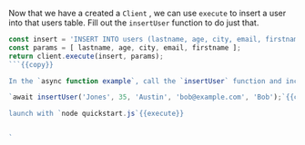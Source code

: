 Now that we have a created a `Client` , we can use `execute` to insert a user into that users table. Fill out the `insertUser` function to do just that.

```js
const insert = 'INSERT INTO users (lastname, age, city, email, firstname) VALUES (?,?,?,?,?)';
const params = [ lastname, age, city, email, firstname ];
return client.execute(insert, params);
```{{copy}}

In the `async function example`, call the `insertUser` function and include some user inputs.

`await insertUser('Jones', 35, 'Austin', 'bob@example.com', 'Bob');`{{copy}}

launch with `node quickstart.js`{{execute}}


`
